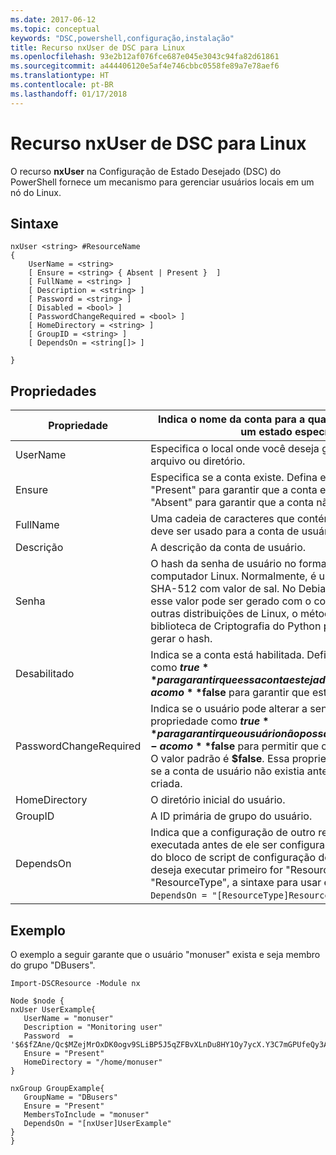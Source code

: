 ```yaml
---
ms.date: 2017-06-12
ms.topic: conceptual
keywords: "DSC,powershell,configuração,instalação"
title: Recurso nxUser de DSC para Linux
ms.openlocfilehash: 93e2b12af076fce687e045e3043c94fa82d61861
ms.sourcegitcommit: a444406120e5af4e746cbbc0558fe89a7e78aef6
ms.translationtype: HT
ms.contentlocale: pt-BR
ms.lasthandoff: 01/17/2018
---
```

# <a name="dsc-for-linux-nxuser-resource"></a>Recurso nxUser de DSC para Linux

O recurso **nxUser** na Configuração de Estado Desejado (DSC) do PowerShell fornece um mecanismo para gerenciar usuários locais em um nó do Linux.

## <a name="syntax"></a>Sintaxe

```
nxUser <string> #ResourceName
{
    UserName = <string>
    [ Ensure = <string> { Absent | Present }  ]
    [ FullName = <string> ]
    [ Description = <string> ]
    [ Password = <string> ]
    [ Disabled = <bool> ]
    [ PasswordChangeRequired = <bool> ]
    [ HomeDirectory = <string> ]
    [ GroupID = <string> ]
    [ DependsOn = <string[]> ]

}
```

## <a name="properties"></a>Propriedades

|  Propriedade |  Indica o nome da conta para a qual você deseja garantir um estado específico. | 
|---|---|
| UserName| Especifica o local onde você deseja garantir o estado de um arquivo ou diretório.| 
| Ensure| Especifica se a conta existe. Defina essa propriedade como "Present" para garantir que a conta exista e defina-o como "Absent" para garantir que a conta não exista.| 
| FullName| Uma cadeia de caracteres que contém o nome completo que deve ser usado para a conta de usuário.| 
| Descrição| A descrição da conta de usuário.| 
| Senha| O hash da senha de usuário no formato apropriado para o computador Linux. Normalmente, é um hash SHA-256 ou SHA-512 com valor de sal. No Debian e no Ubuntu Linux, esse valor pode ser gerado com o comando mkpasswd. Para outras distribuições de Linux, o método de criptografia da biblioteca de Criptografia do Python pode ser usado para gerar o hash.| 
| Desabilitado| Indica se a conta está habilitada. Defina essa propriedade como **$true** para garantir que essa conta esteja desabilitada e defina-a como **$false** para garantir que esteja habilitada.| 
| PasswordChangeRequired| Indica se o usuário pode alterar a senha. Defina essa propriedade como **$true** para garantir que o usuário não possa alterar a senha e defina-a como **$false** para permitir que o usuário altere a senha. O valor padrão é **$false**. Essa propriedade é avaliada apenas se a conta de usuário não existia anteriormente e está sendo criada.| 
| HomeDirectory| O diretório inicial do usuário.| 
| GroupID| A ID primária de grupo do usuário.| 
| DependsOn | Indica que a configuração de outro recurso deve ser executada antes de ele ser configurado. Por exemplo, se a ID do bloco de script de configuração do recurso que você deseja executar primeiro for "ResourceName" e seu tipo for "ResourceType", a sintaxe para usar essa propriedade será `DependsOn = "[ResourceType]ResourceName"`.| 

## <a name="example"></a>Exemplo

O exemplo a seguir garante que o usuário "monuser" exista e seja membro do grupo "DBusers".

```
Import-DSCResource -Module nx 

Node $node {
nxUser UserExample{
   UserName = "monuser"
   Description = "Monitoring user"
   Password  =    '$6$fZAne/Qc$MZejMrOxDK0ogv9SLiBP5J5qZFBvXLnDu8HY1Oy7ycX.Y3C7mGPUfeQy3A82ev3zIabhDQnj2ayeuGn02CqE/0'
   Ensure = "Present"
   HomeDirectory = "/home/monuser"
}
 
nxGroup GroupExample{
   GroupName = "DBusers"
   Ensure = "Present"
   MembersToInclude = "monuser"
   DependsOn = "[nxUser]UserExample"            
}
}
```

